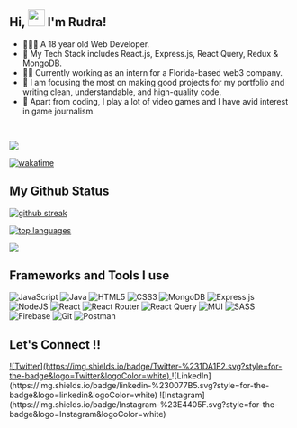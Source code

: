  ## Hi, <img src="https://raw.githubusercontent.com/MartinHeinz/MartinHeinz/master/wave.gif" width="30px"> I'm Rudra!

- 🙋🏻‍♂️ A 18 year old Web Developer. 
- 🔧 My Tech Stack includes React.js, Express.js, React Query, Redux & MongoDB.
- 👨‍💻 Currently working as an intern for a Florida-based web3 company.
- 🎯 I am focusing the most on making good projects for my portfolio and writing clean, understandable, and high-quality code.
- 🚀 Apart from coding, I play a lot of video games and I have avid interest in game journalism.
<br/>

  ![](https://visitor-badge.laobi.icu/badge?page_id=rk03ind.visitor-badge&style=flat-square&color=0088cc) 


  [![wakatime](https://wakatime.com/badge/user/a7924e1b-9408-4de7-aac3-b6d8a4e258a1.svg)](https://wakatime.com/@a7924e1b-9408-4de7-aac3-b6d8a4e258a1)

 ## My Github Status
  
  [![github streak](https://github-readme-streak-stats.herokuapp.com/?user=rk03ind&theme=tokyonight)](https://github.com/DenverCoder1/github-readme-streak-stats)
  
  [![ top languages](https://github-readme-stats.vercel.app/api/top-langs/?username=rk03ind&theme=tokyonight)](https://github.com/anuraghazra/github-readme-stats)

  ![](https://github-profile-summary-cards.vercel.app/api/cards/profile-details?username=rk03ind&theme=tokyonight)

## Frameworks and Tools I use 
 ![JavaScript](https://img.shields.io/badge/javascript-%23323330.svg?style=for-the-badge&logo=javascript&logoColor=%23F7DF1E)
 ![Java](https://img.shields.io/badge/java-%23ED8B00.svg?style=for-the-badge&logo=java&logoColor=white)
 ![HTML5](https://img.shields.io/badge/html5-%23E34F26.svg?style=for-the-badge&logo=html5&logoColor=white)
 ![CSS3](https://img.shields.io/badge/css3-%231572B6.svg?style=for-the-badge&logo=css3&logoColor=white)
 ![MongoDB](https://img.shields.io/badge/MongoDB-%234ea94b.svg?style=for-the-badge&logo=mongodb&logoColor=white)
 ![Express.js](https://img.shields.io/badge/express.js-%23404d59.svg?style=for-the-badge&logo=express&logoColor=%2361DAFB)
 ![NodeJS](https://img.shields.io/badge/node.js-6DA55F?style=for-the-badge&logo=node.js&logoColor=white)
 ![React](https://img.shields.io/badge/react-%2320232a.svg?style=for-the-badge&logo=react&logoColor=%2361DAFB)
 ![React Router](https://img.shields.io/badge/React_Router-CA4245?style=for-the-badge&logo=react-router&logoColor=white)
 ![React Query](https://img.shields.io/badge/-React%20Query-FF4154?style=for-the-badge&logo=react%20query&logoColor=white)
 ![MUI](https://img.shields.io/badge/MUI-%230081CB.svg?style=for-the-badge&logo=mui&logoColor=white)
 ![SASS](https://img.shields.io/badge/SASS-hotpink.svg?style=for-the-badge&logo=SASS&logoColor=white)
 ![Firebase](https://img.shields.io/badge/firebase-%23039BE5.svg?style=for-the-badge&logo=firebase)
 ![Git](https://img.shields.io/badge/git-%23F05033.svg?style=for-the-badge&logo=git&logoColor=white)
 ![Postman](https://img.shields.io/badge/Postman-FF6C37?style=for-the-badge&logo=postman&logoColor=white)

## Let's Connect !! 
<a href="https://twitter.com/rudra_konar">
![Twitter](https://img.shields.io/badge/Twitter-%231DA1F2.svg?style=for-the-badge&logo=Twitter&logoColor=white)
</a>
![LinkedIn](https://img.shields.io/badge/linkedin-%230077B5.svg?style=for-the-badge&logo=linkedin&logoColor=white)
![Instagram](https://img.shields.io/badge/Instagram-%23E4405F.svg?style=for-the-badge&logo=Instagram&logoColor=white)




